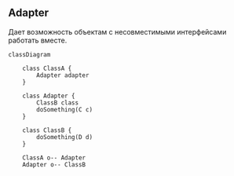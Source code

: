## Adapter

Дает возможность объектам с несовместимыми интерфейсами работать вместе.

```mermaid
classDiagram

    class ClassA {
        Adapter adapter
    }

    class Adapter {
        ClassB class
        doSomething(C c)
    }

    class ClassB {
        doSomething(D d)
    }

    ClassA o-- Adapter
    Adapter o-- ClassB

```